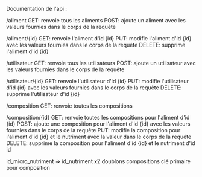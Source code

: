 Documentation de l'api :

/aliment
    GET: renvoie tous les aliments
    POST: ajoute un aliment avec les valeurs fournies dans le corps de la requête

/aliment/{id}
    GET: renvoie l'aliment d'id {id}
    PUT: modifie l'aliment d'id {id} avec les valeurs fournies dans le corps de la requête
    DELETE: supprime l'aliment d'id {id}

/utilisateur
    GET: renvoie tous les utilisateurs
    POST: ajoute un utilisateur avec les valeurs fournies dans le corps de la requête

/utilisateur/{id}
    GET: renvoie l'utilisateur d'id {id}
    PUT: modifie l'utilisateur d'id {id} avec les valeurs fournies dans le corps de la requête
    DELETE: supprime l'utilisateur d'id {id}

/composition
    GET: renvoie toutes les compositions

/composition/{id}
    GET: renvoie toutes les compositions pour l'aliment d'id {id}
    POST: ajoute une composition pour l'aliment d'id {id} avec les valeurs fournies dans le corps de la requête
    PUT: modifie la composition pour l'aliment d'id {id} et le nutriment avec la valeur dans le corps de la requête
    DELETE: supprime la composition pour l'aliment d'id {id} et le nutriment d'id id

id_micro_nutriment => id_nutriment x2
doublons compositions
clé primaire pour composition